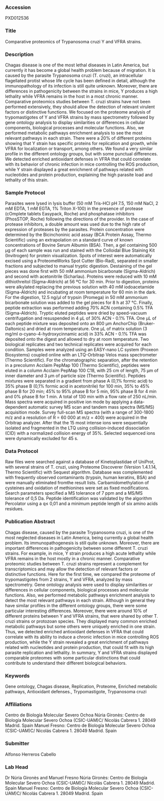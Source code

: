 ### Accession
PXD012536

### Title
Comparative proteomics of Trypanosoma cruzi Y and VFRA strains.

### Description
Chagas disease is one of the most lethal diseases in Latin America, but currently it has become a global health problem because of migration. It is caused by the parasite Trypanosoma cruzi (T. cruzi), an intracellular flagellated protist whose life cycle has been defined in detail, although the immunopathology of its infection is still quite unknown. Moreover, there are differences in pathogenicity between the strains in mice, Y produces a high lethality while VFRA remains in the host in a most chronic manner. Comparative proteomics studies between T. cruzi strains have not been performed extensively, they should allow the detection of relevant virulent factors or distinctive functions. We focused on the proteome analysis of trypomastigotes of Y and VFRA strains by mass spectrometry followed by gene ontology analysis to display similarities or differences in cellular components, biological processes and molecular functions. Also, we performed metabolic pathways enrichment analysis to see the most relevant pathways in each strain.  There were a 20% of different proteins showing that Y strain has specific proteins for replication and growth, while VFRA for localization or transport, among others. We found a very similar profile in the different ontology groups, but with some punctual differences. We detected enriched antioxidant defenses in VFRA that could correlate with its behavior of chronic infection in mice controlling the ROS production, while Y strain displayed a great enrichment of pathways related with nucleotides and protein production, explaining the high parasite load and lethality of this strain.

### Sample Protocol
Parasites were lysed in lysis buffer (50 mM Tris-HCl pH 7.5, 150 mM NaCl, 2 mM EDTA, 1 mM EGTA, 1% Triton X-100) in the presence of protease (cOmplete tablets Easypack, Roche) and phosphatase inhibitors (PhosSTOP, Roche) following the directions of the provider. In the case of protease inhibitors, a double amount was used due to the high rate of expression of proteases by the parasites. Protein concentration were determined by the Bicinchoninic acid assay (BCA Protein Assay, Thermo Scientific) using an extrapolation on a standard curve of known concentrations of Bovine Serum Albumin (BSA).  Then, a gel containing 500 μg of each sample was run and stained with the Colloidal Blue Staining Kit (Invitrogen) for protein visualization. Spots of interest were automatically excised using a ProteomeWorks Spot Cutter (Bio-Rad), separated in smaller fractions and subjected to manual tryptic digestion. Destaining of the gel pieces was done first with 50 mM ammonium bicarbonate (Sigma-Aldrich) and second with acetonitrile (Scharlau). Proteins were reduced with 10 mM dithiothreitol (Sigma-Aldrich) at 56 ºC for 30 min. Prior to digestion, proteins were alkylated replacing the previous solution with 40 mM iodoacetamide (Sigma-Aldrich) and incubating at room temperature for 60 min in the dark. For the digestion, 12.5 ng/μl of trypsin (Promega) in 50 mM ammonium bicarbonate solution was added to the gel pieces for 8 h at 37 °C. Finally, peptide extraction was performed adding 70% ACN containing 0.5% TFA (Sigma-Aldrich). Tryptic eluted peptides were dried by speed-vacuum centrifugation and resuspended in 4 μL of 30% ACN - 0.1% TFA. One μL of each peptide mixture was deposited onto an 800 μm AnchorChip (Bruker-Daltonics) and dried at room temperature. One μL of matrix solution (3 mg/ml α-cyano-4-hydroxycinnamic acid) in 33% ACN - 0.1% TFA was deposited onto the digest and allowed to dry at room temperature. Two biological replicates and two technical replicates were acquired for each condition. Samples were analyzed using an EASY-nano LC system (Proxeon Biosystems) coupled online with an LTQ-Orbitrap Velos mass spectrometer (Thermo Scientific). For the chromatographic separation, after the retention in a precolumn Acclaim PepMap 100 (Thermo Scientific), peptides were eluted in a column Acclaim PepMap 100 C18, with 25 cm of length, 75 μm of inner diameter and 3 μm of particle size (Thermo Scientific). Peptides mixtures were separated in a gradient from phase A (0,1% formic acid) to 35% phase B (0,1% formic acid in acetonitrile) for 100 min, 35% to 45% phase B for 20 min; 45% to 95% phase B for 5 min, 95% phase B for 4 min and 0% phase B for 1 min. A total of 130 min with a flow rate of 250 nL/min.  Mass spectra were acquired in positive ion mode by applying a data-dependent automatic survey MS scan and tandem mass spectra (MS/MS) acquisition mode. Survey full-scan MS spectra (with a range of 300-1800 m/z and a resolution of R = 60 000 at m/z = 400) were acquired in the Orbitrap analyzer. After that the 15 most intense ions were sequentially isolated and fragmented in the LTQ using collision-induced dissociation (CID) with a normalized collision energy of 35%. Selected sequenced ions were dynamically excluded for 45 s.

### Data Protocol
Raw files were searched against a database of Kinetoplastidae of UniProt, with several strains of T. cruzi, using Proteome Discoverer (Version 1.4.1.14, Thermo Scientific) with Sequest algorithm. Database was complemented with frequently observed contaminants (trypsin, human keratins, BSA) and were manually eliminated fromthe result lists. Carbamidomethylation of cysteines and oxidation of methionines were set as fixed modifications. Search parameters specified a MS tolerance of 7 ppm and a MS/MS tolerance of 0,5 Da. Peptide identification was validated by the algorithm Percolator using a q≤ 0,01 and a minimum peptide length of six amino acids residues.

### Publication Abstract
Chagas disease, caused by the parasite Trypanosoma cruzi, is one of the most neglected diseases in Latin America, being currently a global health problem. Its immunopathogenesis is still quite unknown. Moreover, there are important differences in pathogenicity between some different T. cruzi strains. For example, in mice, Y strain produces a high acute lethality while VFRA remains in the host mostly in a chronic manner. Comparative proteomic studies between T. cruzi strains represent a complement for transcriptomics and may allow the detection of relevant factors or distinctive functions. Here for the first time, we compared the proteome of trypomastigotes from 2 strains, Y and VFRA, analyzed by mass spectrometry. Gene ontology analysis were used to display similarities or differences in cellular components, biological processes and molecular functions. Also, we performed metabolic pathways enrichment analysis to detect the most relevant pathways in each strain. Although in general they have similar profiles in the different ontology groups, there were some particular interesting differences. Moreover, there were around 10% of different proteins between Y and VFRA strains, that were shared by other T. cruzi strains or protozoan species. They displayed many common enriched metabolic pathways but some others were uniquely enriched in one strain. Thus, we detected enriched antioxidant defenses in VFRA that could correlate with its ability to induce a chronic infection in mice controlling ROS production, while the Y strain revealed a great enrichment of pathways related with nucleotides and protein production, that could fit with its high parasite replication and lethality. In summary, Y and VFRA strains displayed comparable proteomes with some particular distinctions that could contribute to understand their different biological behaviors.

### Keywords
Gene ontology, Chagas disease, Replication, Proteome, Enriched metabolic pathways, Antioxidant defenses., Trypomastigote, Trypanosoma cruzi

### Affiliations
Centro de Biología Molecular Severo Ochoa
Núria Gironès: Centro de Biología Molecular Severo Ochoa (CSIC-UAM)C/ Nicolás Cabrera 1. 28049 Madrid. Spain Manuel Fresno: Centro de Biología Molecular Severo Ochoa (CSIC-UAM)C/ Nicolás Cabrera 1. 28049 Madrid. Spain

### Submitter
Alfonso Herreros Cabello

### Lab Head
Dr Núria Gironès and Manuel Fresno
Núria Gironès: Centro de Biología Molecular Severo Ochoa (CSIC-UAM)C/ Nicolás Cabrera 1. 28049 Madrid. Spain Manuel Fresno: Centro de Biología Molecular Severo Ochoa (CSIC-UAM)C/ Nicolás Cabrera 1. 28049 Madrid. Spain


